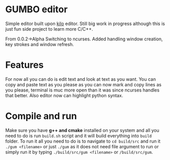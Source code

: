 # <strong>GUMBO editor</strong>

Simple editor built upon [kilo](https://github.com/antirez/kilo) editor. Still big work in progress although this is
just fun side project to learn more C/C++. 

From 0.0.2->Alpha Switching to ncurses. Added handling window creation, key strokes and window refresh.

# Features

For now all you can do is edit text and look at text as you want.
You can copy and paste text as you please as you can now mark and copy lines as you please, terminal is muc more open than it was since ncurses handles that better.
Also editor now can highlight python syntax.

# Compile and run

Make sure you have <strong>g++ and cmake</strong> installed on your system and all you need to do is run
`build.sh` script and it will build everything into `build` folder. To run it all you need to do is to navigate
to `cd build/src` and run it `./gum <filename>` or just `./gum` as it does not need file argument to
run or simply run it by typing `./build/src/gum <filename>` or `/build/src/gum`.
